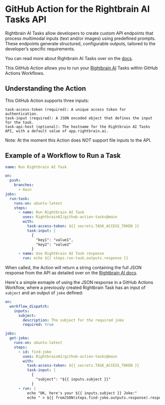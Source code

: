 # GitHub Action for the Rightbrain AI Tasks API

Rightbrain AI Tasks allow developers to create custom API endpoints that process
multimodal inputs (text and/or images) using predefined prompts. These endpoints
generate structured, configurable outputs, tailored to the developer’s specific
requirements.

You can read more about Rightbrain AI Tasks over on the
[docs](https://docs.rightbrain.ai).

This GitHub Action allows you to run your
[Rightbrain AI](https://rightbrain.ai/) Tasks within GitHub Actions Workflows.

## Understanding the Action

This GitHub Action supports three inputs:

    task-access-token (required): A unique access token for authentication.
    task-input (required): A JSON encoded object that defines the input for the task.
    task-api-host (optional): The hostname for the Rightbrain AI Tasks API, with a default value of app.rightbrain.ai.

Note: At the moment this Action does _NOT_ support file inputs to the API.

## Example of a Workflow to Run a Task

```yaml
name: Run Rightbrain AI Task

on:
  push:
    branches:
      - main
jobs:
  run-task:
    runs-on: ubuntu-latest
    steps:
      - name: Run Rightbrain AI Task
        uses: RightbrainAI/github-action-tasks@main
        with:
          task-access-token: ${{ secrets.TASK_ACCESS_TOKEN }}
          task-input: |
            {
              "key1": "value1",
              "key2": "value2"
            }
      - name: Use Rightbrain AI Task response
        run: echo ${{ steps.run-task.outputs.response }}
```

When called, the Action will return a string containing the full JSON response
from the API as detailed over on the
[Rightbrain AI docs](https://rightbrain.docs.buildwithfern.com/api-reference/tasks/run-task).

Here's a simple exmaple of using the JSON response in a GitHub Actions Workflow,
where a previously created Rightbrain Task has an input of `subject` and an
output of `joke` defined:

```yaml
on:
  workflow_dispatch:
    inputs:
      subject:
        description: The subject for the required joke
        required: true

jobs:
  get-joke:
    runs-on: ubuntu-latest
    steps:
      - id: find-joke
        uses: RightbrainAI/github-action-tasks@main
        with:
          task-access-token: ${{ secrets.TASK_ACCESS_TOKEN }}
          task-input: |
            {
              "subject": "${{ inputs.subject }}"
            }
      - run: |
          echo "OK, here's your ${{ inputs.subject }} Joke:"
          echo " > ${{ fromJSON(steps.find-joke.outputs.response).response.joke }}"
```
